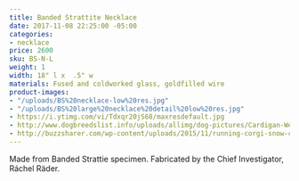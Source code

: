 ```yaml
---
title: Banded Strattite Necklace
date: 2017-11-08 22:25:00 -05:00
categories:
- necklace
price: 2600
sku: BS-N-L
weight: 1
width: 18" l x  .5" w
materials: Fused and coldworked glass, goldfilled wire
product-images:
- "/uploads/BS%20necklace-low%20res.jpg"
- "/uploads/BS%20large%20necklace%20detail%20low%20res.jpg"
- https://i.ytimg.com/vi/Tdxqr20jS68/maxresdefault.jpg
- http://www.dogbreedslist.info/uploads/allimg/dog-pictures/Cardigan-Welsh-Corgi-3.jpg
- http://buzzsharer.com/wp-content/uploads/2015/11/running-corgi-snow-cute.jpg
---
```


Made from Banded Strattie specimen. Fabricated by the Chief Investigator, Ráchel Räder. 